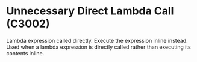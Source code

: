 # Unnecessary Direct Lambda Call (C3002)

Lambda expression called directly. Execute the expression inline
instead. Used when a lambda expression is directly called rather than
executing its contents inline.

